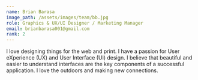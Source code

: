 ```yaml
---
name: Brian Barasa
image_path: /assets/images/team/bb.jpg
role: Graphics & UX/UI Designer / Marketing Manager
email: brianbarasa001@gmail.com
rank: 2
---
```

I love designing things for the web and print. I have a passion for User eXperience (UX) and User Interface (UI) design. I believe that beautiful and easier to understand interfaces are the key components of a successful application. I love the outdoors and making new connections.